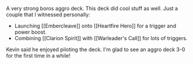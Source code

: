 A very strong boros aggro deck. This deck did cool stuff as well. Just a couple that I witnessed personally:

- Launching [[Embercleave]] onto [[Heartfire Hero]] for a trigger and power boost.
- Combining [[Clarion Spirit]] with [[Warleader's Call]] for lots of triggers.

Kevin said he enjoyed piloting the deck. I'm glad to see an aggro deck 3-0 for the first time in a while!
